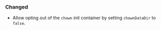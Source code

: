 ### Changed

- Allow opting out of the `chown` init container by setting `chownDataDir` to `false`.
